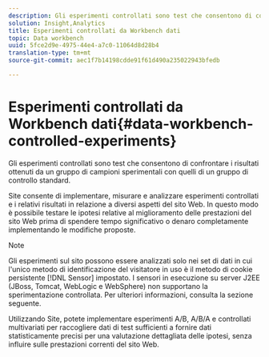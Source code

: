 ```yaml
---
description: Gli esperimenti controllati sono test che consentono di confrontare i risultati ottenuti da un gruppo di campioni sperimentali con quelli di un gruppo di controllo standard.
solution: Insight,Analytics
title: Esperimenti controllati da Workbench dati
topic: Data workbench
uuid: 5fce2d9e-4975-44e4-a7c0-11064d8d28b4
translation-type: tm+mt
source-git-commit: aec1f7b14198cdde91f61d490a235022943bfedb

---
```



# Esperimenti controllati da Workbench dati{#data-workbench-controlled-experiments}

Gli esperimenti controllati sono test che consentono di confrontare i risultati ottenuti da un gruppo di campioni sperimentali con quelli di un gruppo di controllo standard.

Site consente di implementare, misurare e analizzare esperimenti controllati e i relativi risultati in relazione a diversi aspetti del sito Web. In questo modo è possibile testare le ipotesi relative al miglioramento delle prestazioni del sito Web prima di spendere tempo significativo o denaro completamente implementando le modifiche proposte.

>[!NOTE]
>
>Gli esperimenti sul sito possono essere analizzati solo nei set di dati in cui l&#39;unico metodo di identificazione del visitatore in uso è il metodo di cookie persistente [!DNL Sensor] impostato. I sensori in esecuzione su server J2EE (JBoss, Tomcat, WebLogic e WebSphere) non supportano la sperimentazione controllata. Per ulteriori informazioni, consulta la sezione seguente.

Utilizzando Site, potete implementare esperimenti A/B, A/B/A e controllati multivariati per raccogliere dati di test sufficienti a fornire dati statisticamente precisi per una valutazione dettagliata delle ipotesi, senza influire sulle prestazioni correnti del sito Web.
